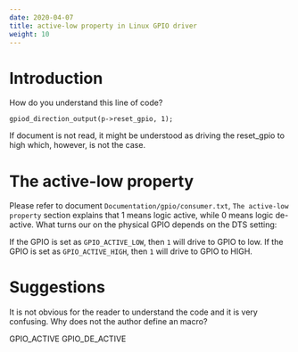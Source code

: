 ```yaml
---
date: 2020-04-07
title: active-low property in Linux GPIO driver
weight: 10
---
```


# Introduction

How do you understand this line of code?

```
gpiod_direction_output(p->reset_gpio, 1);
```

If document is not read, it might be understood as driving the reset_gpio to
high which, however, is not the case.

# The active-low property

Please refer to document `Documentation/gpio/consumer.txt`, `The active-low
property` section explains that 1 means logic active, while 0 means logic
de-active. What turns our on the physical GPIO depends on the DTS setting:

If the GPIO is set as `GPIO_ACTIVE_LOW`, then `1` will drive to GPIO to low.
If the GPIO is set as `GPIO_ACTIVE_HIGH`, then `1` will drive to GPIO to HIGH.

# Suggestions

It is not obvious for the reader to understand the code and it is very
confusing. Why does not the author define an macro?

GPIO_ACTIVE
GPIO_DE_ACTIVE
